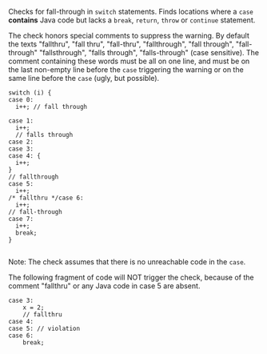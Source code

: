Checks for fall-through in `switch` statements. Finds locations where a
`case` **contains** Java code but lacks a `break`, `return`, `throw` or
`continue` statement.

The check honors special comments to suppress the warning. By default
the texts "fallthru", "fall thru", "fall-thru", "fallthrough", "fall
through", "fall-through" "fallsthrough", "falls through",
"falls-through" (case sensitive). The comment containing these words
must be all on one line, and must be on the last non-empty line before
the `case` triggering the warning or on the same line before the `case`
(ugly, but possible).

``` 
switch (i) {
case 0:
  i++; // fall through

case 1:
  i++;
  // falls through
case 2:
case 3:
case 4: {
  i++;
}
// fallthrough
case 5:
  i++;
/* fallthru */case 6:
  i++;
// fall-through
case 7:
  i++;
  break;
}
        
```

Note: The check assumes that there is no unreachable code in the `case`.

The following fragment of code will NOT trigger the check, because of
the comment "fallthru" or any Java code in case 5 are absent.

<div class="wrapper">

``` 
case 3:
    x = 2;
    // fallthru
case 4:
case 5: // violation
case 6:
    break;
          
```

</div>
